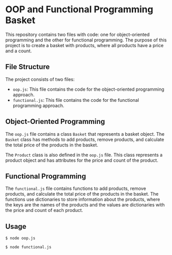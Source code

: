 # OOP and Functional Programming Basket

This repository contains two files with code: one for object-oriented programming and the other for functional programming. The purpose of this project is to create a basket with products, where all products have a price and a count.

## File Structure

The project consists of two files:

- `oop.js`: This file contains the code for the object-oriented programming approach.
- `functional.js`: This file contains the code for the functional programming approach.

## Object-Oriented Programming

The `oop.js` file contains a class `Basket` that represents a basket object. The `Basket` class has methods to add products, remove products, and calculate the total price of the products in the basket.

The `Product` class is also defined in the `oop.js` file. This class represents a product object and has attributes for the price and count of the product.

## Functional Programming

The `functional.js` file contains functions to add products, remove products, and calculate the total price of the products in the basket. The functions use dictionaries to store information about the products, where the keys are the names of the products and the values are dictionaries with the price and count of each product.

## Usage

```
$ node oop.js
```
```
$ node functional.js
```
